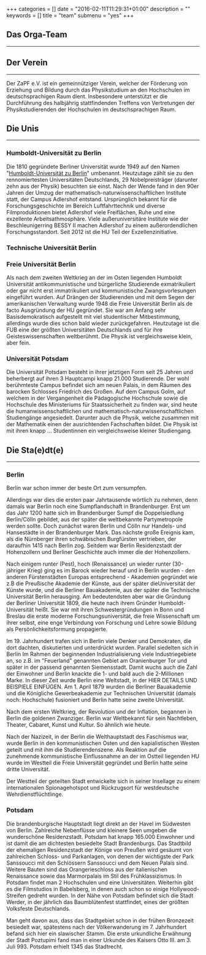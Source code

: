 +++
categories = []
date = "2016-02-11T11:29:31+01:00"
description = ""
keywords = []
title = "team"
submenu = "yes"
+++

## Das Orga-Team
---

## Der Verein
---
Der ZaPF e.V. ist ein gemeinnütziger Verein, welcher der Förderung von Erziehung und Bildung durch das Physikstudium an den Hochschulen im deutschsprachigen Raum dient. Insbesondere unterstützt er die Durchführung des halbjährig stattfindenden Treffens von Vertretungen der Physikstudierenden der Hochschulen im deutschsprachigen Raum.

## Die Unis
---
### Humboldt-Universität zu Berlin 
Die 1810 gegründete Berliner Universität wurde 1949 auf den Namen "[Humboldt-Universität zu Berlin](https://www.hu-berlin.de/de)" umbenannt. Heutzutage zählt sie zu den rennomiertesten Universitäten Deutschlands, 29 Nobelpreisträger (darunter zehn aus der Physik) besuchten sie einst. Nach der Wende fand in den 90er Jahren der Umzug der mathematisch-naturwissenschaftlichen  Institute statt, der Campus Adlershof entstand. Ursprünglich bekannt für die Forschungsgeschichte im Bereich Luftfahrttechnik und diverse Filmproduktionen bietet Adlershof viele Freiflächen, Ruhe und eine exzellente Arbeitsathmosphäre. Viele außeruniversitäre Institute wie der Beschleunigerring BESSY II machen Adlershof zu einem außerordendlichen Forschungsstandort. Seit 2012 ist die HU Teil der Exzellenzinitiative.

### Technische Universität Berlin

### Freie Universität Berlin
Als nach dem zweiten Weltkrieg an der im Osten liegenden Humboldt Universität antikommunistische und bürgerliche Studierende exmatrikuliert oder gar nicht erst immatrikuliert und kommunistische Zwangsvorlesungen eingeführt wurden. Auf Drängen der Studierenden und mit dem Segen der amerikanischen Verwaltung wurde 1948 die Freie Universität Berlin als de facto Ausgründung der HU gegründet. Sie war am Anfang sehr Basisdemokratisch aufgestellt mit viel studentischer Mitbestimmung, allerdings wurde dies schon bald wieder zurückgefahren. Heutzutage ist die FUB eine  der größten Universitäten Deutschlands und für ihre Geisteswissenschaften weltberühmt. Die Physik ist vergleichsweise klein, aber fein.

### Universität Potsdam
Die Universität Potsdam besteht in ihrer jetztigen Form seit 25 Jahren und beherbergt auf ihren 3 Hauptcampi knapp 21.000 Studierende. Der wohl berühmteste Campus befindet sich am neuen Palais, in dem Räumen des barocken Schlosses Friedrich des Großen. Auf dem Campus Golm, auf welchem in der Vergangenheit die Pädagogische Hochschule sowie die Hochschule des Ministeriums für Staatssicherheit zu finden war, sind heute die humanwissenschaftlichen und mathematisch-naturwissenschaftlichen Studiengänge angesiedelt. Darunter auch die Physik, welche zusammen mit der Mathematik einen der ausrichtenden Fachschaften bildet. Die Physik ist mit ihren knapp ... Studentinnen ein vergleichsweise kleiner Studiengang. 

## Die Sta(e)dt(e)
---

### Berlin
Berlin war schon immer der beste Ort zum versumpfen.

Allerdings war dies die ersten paar Jahrtausende wörtlich zu nehmen, denn damals war Berlin noch eine Sumpflandschaft in Brandenburger. Erst um das Jahr 1200 hatte sich im Brandenburger Sumpf die Doppelsiedlung Berlin/Cölln gebildet, aus der später die weltbekannte Partymetropole werden sollte. Doch zunächst waren Berlin und Cölln nur Handels- und Hansestädte in der Brandenburger Mark. Das nächste große Ereignis kam, als die Nürnberger ihren schwäbischen Burgfürsten vertrieben, der daraufhin 1415 nach Berlin zog. Seitdem war Berlin Residenzstadt der Hohenzollern und Berliner Geschichte auch immer die der Hohenzollern.

Nach einigem runter (Pest), hoch (Renaissance) un wieder runter (30-jähriger Krieg) ging es im Barock wieder herauf und in Berlin wurden - den anderen Fürstenstädten Europas entsprechend - Akademien gegründet wie z.B die Preußische Akademie der Künste, aus der später dieUniversität der Künste wurde, und die Berliner Bauakademie, aus der später die Technische Universität Berlin herausging. Am bedeutendsten aber war die Gründung der Berliner Universität 1809, die heute nach ihrem Gründer Humboldt-Universität heißt. Sie war mit ihren Schwestergründungen in Bonn und Breslau die erste moderne Forschungsuniversität, die freie Wissenschaft um ihrer selbst, eine enge Verbindung von Forschung und Lehre sowie Bildung als Persönlichkeitsformung propagierte.

Im 19. Jahrhundert trafen sich in Berlin viele Denker und Demokraten, die dort dachten,  diskutierten und unterdrückt wurden. Parallel siedelten sich in Berlin Im Rahmen der beginnenden Industrialisierung viele Industriegebiete an, so z.B. im "Feuerland" genannten Gebiet am Oranienburger Tor und später in der passend genannten Siemensstadt. Damit wuchs auch die Zahl der Einwohner und Berlin knackte die 1- und bald auch die 2-Millionen Marke. In dieser Zeit wurde Berlin eine Weltstadt, in der HIER DETAILS UND BEISPIELE EINFÜGEN. Am 1. April 1879 wurden die Berliner Bauakademie und die Königliche Gewerbeakademie zur Technischen Universität (damals noch: Hochschule) fusioniert und Berlin hatte seine zweite Universität.

Nach dem ersten Weltkrieg, der Revolution und der Inflation, begannen in Berlin die goldenen Zwanziger. Berlin war Weltbekannt für sein Nachtleben, Theater, Cabaret, Kunst und Kultur. So ähnlich wie heute.

Nach der Nazizeit, in der Berlin die Welthauptstadt des Faschismus war, wurde Berlin in den kommunistischen Osten und den kapialistischen Westen geteilt und mit ihm die Studierendenszene. Als Reaktion auf die zunehmende kommunistische Einflussnahme an der im Ostteil liegenden HU wurde im Westteil die Freie Universität gegründet und Berlin hatte seine dritte Universität.

Der Westteil der geteilten Stadt entwickelte sich in seiner Insellage zu einem internationalen Spionagehotspot und Rückzugsort für westdeutsche Wehrdienstflüchtlinge.
 
### Potsdam

Die brandenburgische Hauptstadt liegt direkt an der Havel im Südwesten von Berlin. Zahlreiche Nebenflüsse und kleinere Seen umgeben die wunderschöne Residenzstadt.
Potsdam hat knapp 165.000 Einwohner und ist damit die am dichtesten besiedelte Stadt Brandenburgs.
Das Stadtbild der ehemaligen Residenzstadt der Könige von Preußen wird gesäumt von zahlreichen Schloss- und Parkanlagen, von denen der wichtigste der Park Sanssoucci mit den Schlössern Sanssoucci und dem Neuen Palais sind. Weitere Bauten sind das Orangerieschloss aus der italienischen Renaissance sowie das Marmorpalais im Stil des Frühklassizismus. 
In Potsdam findet man 2 Hochschulen und eine Universitäten. Weiterhin gibt es die Filmstudios in Babelsberg, in denen auch schon so einige Hollywood-Streifen gedreht wurden. In der Nähe von Potsdam befindet sich die Stadt Werder, in der jährlich das Baumblütenfest stattfindet, eines der größten Volksfeste Deutschlands. 

Man geht davon aus, dass das Stadtgebiet schon in der frühen Bronzezeit besiedelt war, spätestens nach der Völkerwanderung im 7. Jahrhundert befand sich hier ein slawischer Stamm. Die erste urkundliche Erwähnung der Stadt Poztupimi fand man in einer Urkunde des Kaisers Otto III. am 3. Juli 993. Potsdam erhielt 1345 das Stadtrecht. 
